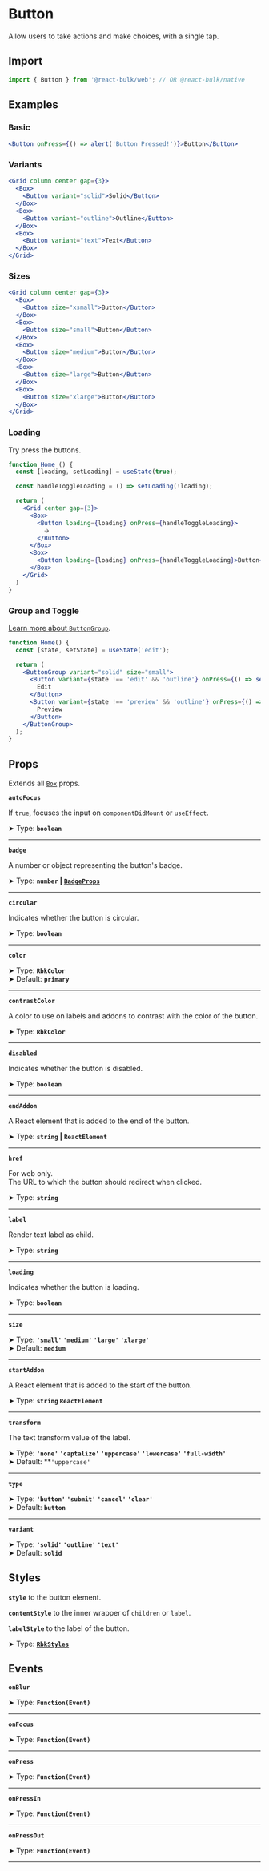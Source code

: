 # Button

Allow users to take actions and make choices, with a single tap.

## Import

```jsx
import { Button } from '@react-bulk/web'; // OR @react-bulk/native
```

## Examples

### Basic

```jsx live
<Button onPress={() => alert('Button Pressed!')}>Button</Button>
```

### Variants

```jsx live
<Grid column center gap={3}>
  <Box>
    <Button variant="solid">Solid</Button>
  </Box>
  <Box>
    <Button variant="outline">Outline</Button>
  </Box>
  <Box>
    <Button variant="text">Text</Button>
  </Box>
</Grid>
```

### Sizes

```jsx live
<Grid column center gap={3}>
  <Box>
    <Button size="xsmall">Button</Button>
  </Box>
  <Box>
    <Button size="small">Button</Button>
  </Box>
  <Box>
    <Button size="medium">Button</Button>
  </Box>
  <Box>
    <Button size="large">Button</Button>
  </Box>
  <Box>
    <Button size="xlarge">Button</Button>
  </Box>
</Grid>
```

### Loading

Try press the buttons.

```jsx live
function Home () {
  const [loading, setLoading] = useState(true);

  const handleToggleLoading = () => setLoading(!loading);

  return (
    <Grid center gap={3}>
      <Box>
        <Button loading={loading} onPress={handleToggleLoading}>
          🡢
        </Button>
      </Box>
      <Box>
        <Button loading={loading} onPress={handleToggleLoading}>Button</Button>
      </Box>
    </Grid>
  )
}
```

### Group and Toggle

[Learn more about `ButtonGroup`](/docs/components/forms/button-group).

```jsx live
function Home() {
  const [state, setState] = useState('edit');

  return (
    <ButtonGroup variant="solid" size="small">
      <Button variant={state !== 'edit' && 'outline'} onPress={() => setState('edit')}>
        Edit
      </Button>
      <Button variant={state !== 'preview' && 'outline'} onPress={() => setState('preview')}>
        Preview
      </Button>
    </ButtonGroup>
  );
}
```

## Props

Extends all [`Box`](/docs/components/box#props) props.

**`autoFocus`**

If `true`, focuses the input on `componentDidMount` or `useEffect`.

➤ Type: **`boolean`** <br/>

---

**`badge`**

A number or object representing the button's badge.

➤ Type: **`number` | [`BadgeProps`](/docs/components/data-display/badge#props)** <br/>

---

**`circular`**

Indicates whether the button is circular.

➤ Type: **`boolean`** <br/>

---

**`color`**

➤ Type: **`RbkColor`** <br/>
➤ Default: **`primary`**

---

**`contrastColor`**

A color to use on labels and addons to contrast with the color of the button.

➤ Type: **`RbkColor`** <br/>

---

**`disabled`**

Indicates whether the button is disabled.

➤ Type: **`boolean`** <br/>

---

**`endAddon`**

A React element that is added to the end of the button.

➤ Type: **`string` | `ReactElement`** <br/>

---

**`href`**

For web only.<br/>
The URL to which the button should redirect when clicked.

➤ Type: **`string`** <br/>

---

**`label`**

Render text label as child.

➤ Type: **`string`** <br/>

---

**`loading`**

Indicates whether the button is loading.

➤ Type: **`boolean`** <br/>

---

**`size`**

➤ Type: **`'small'` `'medium'` `'large'` `'xlarge'`** <br/>
➤ Default: **`medium`**

---

**`startAddon`**

A React element that is added to the start of the button.

➤ Type: **`string` `ReactElement`** <br/>

---

**`transform`**

The text transform value of the label.

➤ Type: **`'none'` `'captalize'` `'uppercase'` `'lowercase'` `'full-width'`** <br/>
➤ Default: **`'uppercase'` <br/>

---

**`type`**

➤ Type: **`'button'` `'submit'` `'cancel'` `'clear'`** <br/>
➤ Default: **`button`**

---

**`variant`**

➤ Type: **`'solid'` `'outline'` `'text'`** <br/>
➤ Default: **`solid`**

## Styles

**`style`** to the button element.

**`contentStyle`** to the inner wrapper of `children` or `label`.

**`labelStyle`** to the label of the button.

➤ Type: **[`RbkStyles`](/docs/type-reference/rbk-styles)** <br/>

## Events

**`onBlur`**

➤ Type: **`Function(Event)`** <br/>

---

**`onFocus`**

➤ Type: **`Function(Event)`** <br/>

---

**`onPress`**

➤ Type: **`Function(Event)`** <br/>

---

**`onPressIn`**

➤ Type: **`Function(Event)`** <br/>

---

**`onPressOut`**

➤ Type: **`Function(Event)`** <br/>

---
